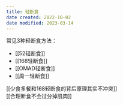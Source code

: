 ```yaml
---
title: 轻断食
date created: 2022-10-02
date modified: 2023-03-14
---
```


常见3种轻断食方法：

- [[52轻断食]]
- [[168轻断食]]
- [[OMAD轻断食]]
- [[周一轻断食]]

[[少食多餐和168轻断食的背后原理其实不冲突]]  
[[合理断食不会过分掉肌肉]]
